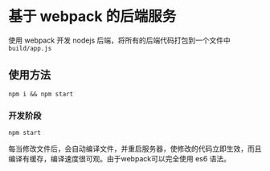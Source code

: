 # 基于 webpack 的后端服务
使用 webpack 开发 nodejs 后端，将所有的后端代码打包到一个文件中 `build/app.js`

## 使用方法
  
```
npm i && npm start
```

### 开发阶段

```
npm start
``` 
每当修改文件后，会自动编译文件，并重启服务器，使修改的代码立即生效，而且编译有缓存，编译速度很可观。由于webpack可以完全使用 es6 语法。

